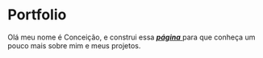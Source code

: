 # Portfolio

Olá meu nome é Conceição, e construi essa 
  <a href="https://conceicao-peres.github.io/Portfolio/" target="_blank">  _**página**_ </a> para que conheça um pouco mais sobre mim e meus projetos.
